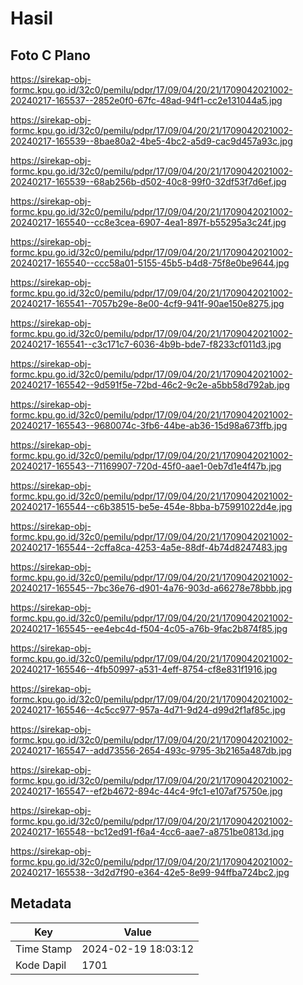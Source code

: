 # Hasil

## Foto C Plano

https://sirekap-obj-formc.kpu.go.id/32c0/pemilu/pdpr/17/09/04/20/21/1709042021002-20240217-165537--2852e0f0-67fc-48ad-94f1-cc2e131044a5.jpg

https://sirekap-obj-formc.kpu.go.id/32c0/pemilu/pdpr/17/09/04/20/21/1709042021002-20240217-165539--8bae80a2-4be5-4bc2-a5d9-cac9d457a93c.jpg

https://sirekap-obj-formc.kpu.go.id/32c0/pemilu/pdpr/17/09/04/20/21/1709042021002-20240217-165539--68ab256b-d502-40c8-99f0-32df53f7d6ef.jpg

https://sirekap-obj-formc.kpu.go.id/32c0/pemilu/pdpr/17/09/04/20/21/1709042021002-20240217-165540--cc8e3cea-6907-4ea1-897f-b55295a3c24f.jpg

https://sirekap-obj-formc.kpu.go.id/32c0/pemilu/pdpr/17/09/04/20/21/1709042021002-20240217-165540--ccc58a01-5155-45b5-b4d8-75f8e0be9644.jpg

https://sirekap-obj-formc.kpu.go.id/32c0/pemilu/pdpr/17/09/04/20/21/1709042021002-20240217-165541--7057b29e-8e00-4cf9-941f-90ae150e8275.jpg

https://sirekap-obj-formc.kpu.go.id/32c0/pemilu/pdpr/17/09/04/20/21/1709042021002-20240217-165541--c3c171c7-6036-4b9b-bde7-f8233cf011d3.jpg

https://sirekap-obj-formc.kpu.go.id/32c0/pemilu/pdpr/17/09/04/20/21/1709042021002-20240217-165542--9d591f5e-72bd-46c2-9c2e-a5bb58d792ab.jpg

https://sirekap-obj-formc.kpu.go.id/32c0/pemilu/pdpr/17/09/04/20/21/1709042021002-20240217-165543--9680074c-3fb6-44be-ab36-15d98a673ffb.jpg

https://sirekap-obj-formc.kpu.go.id/32c0/pemilu/pdpr/17/09/04/20/21/1709042021002-20240217-165543--71169907-720d-45f0-aae1-0eb7d1e4f47b.jpg

https://sirekap-obj-formc.kpu.go.id/32c0/pemilu/pdpr/17/09/04/20/21/1709042021002-20240217-165544--c6b38515-be5e-454e-8bba-b75991022d4e.jpg

https://sirekap-obj-formc.kpu.go.id/32c0/pemilu/pdpr/17/09/04/20/21/1709042021002-20240217-165544--2cffa8ca-4253-4a5e-88df-4b74d8247483.jpg

https://sirekap-obj-formc.kpu.go.id/32c0/pemilu/pdpr/17/09/04/20/21/1709042021002-20240217-165545--7bc36e76-d901-4a76-903d-a66278e78bbb.jpg

https://sirekap-obj-formc.kpu.go.id/32c0/pemilu/pdpr/17/09/04/20/21/1709042021002-20240217-165545--ee4ebc4d-f504-4c05-a76b-9fac2b874f85.jpg

https://sirekap-obj-formc.kpu.go.id/32c0/pemilu/pdpr/17/09/04/20/21/1709042021002-20240217-165546--4fb50997-a531-4eff-8754-cf8e831f1916.jpg

https://sirekap-obj-formc.kpu.go.id/32c0/pemilu/pdpr/17/09/04/20/21/1709042021002-20240217-165546--4c5cc977-957a-4d71-9d24-d99d2f1af85c.jpg

https://sirekap-obj-formc.kpu.go.id/32c0/pemilu/pdpr/17/09/04/20/21/1709042021002-20240217-165547--add73556-2654-493c-9795-3b2165a487db.jpg

https://sirekap-obj-formc.kpu.go.id/32c0/pemilu/pdpr/17/09/04/20/21/1709042021002-20240217-165547--ef2b4672-894c-44c4-9fc1-e107af75750e.jpg

https://sirekap-obj-formc.kpu.go.id/32c0/pemilu/pdpr/17/09/04/20/21/1709042021002-20240217-165548--bc12ed91-f6a4-4cc6-aae7-a8751be0813d.jpg

https://sirekap-obj-formc.kpu.go.id/32c0/pemilu/pdpr/17/09/04/20/21/1709042021002-20240217-165538--3d2d7f90-e364-42e5-8e99-94ffba724bc2.jpg


## Metadata

| Key        | Value               |
| ---------- | ------------------- |
| Time Stamp | 2024-02-19 18:03:12 |
| Kode Dapil | 1701                |



